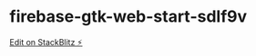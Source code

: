 # firebase-gtk-web-start-sdlf9v

[Edit on StackBlitz ⚡️](https://stackblitz.com/edit/firebase-gtk-web-start-sdlf9v)